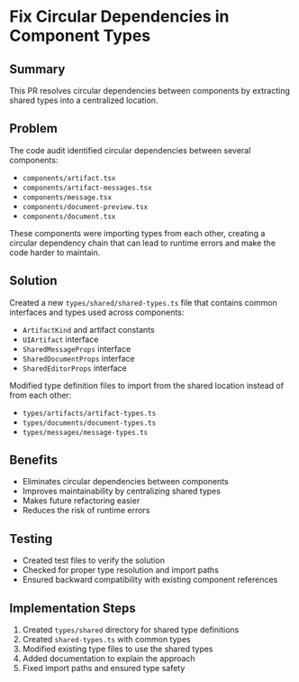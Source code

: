 # Fix Circular Dependencies in Component Types

## Summary

This PR resolves circular dependencies between components by extracting shared types into a centralized location.

## Problem

The code audit identified circular dependencies between several components:

- `components/artifact.tsx`
- `components/artifact-messages.tsx`
- `components/message.tsx`
- `components/document-preview.tsx`
- `components/document.tsx`

These components were importing types from each other, creating a circular dependency chain that can lead to runtime errors and make the code harder to maintain.

## Solution

Created a new `types/shared/shared-types.ts` file that contains common interfaces and types used across components:

- `ArtifactKind` and artifact constants
- `UIArtifact` interface
- `SharedMessageProps` interface
- `SharedDocumentProps` interface
- `SharedEditorProps` interface

Modified type definition files to import from the shared location instead of from each other:

- `types/artifacts/artifact-types.ts`
- `types/documents/document-types.ts`
- `types/messages/message-types.ts`

## Benefits

- Eliminates circular dependencies between components
- Improves maintainability by centralizing shared types
- Makes future refactoring easier
- Reduces the risk of runtime errors

## Testing

- Created test files to verify the solution
- Checked for proper type resolution and import paths
- Ensured backward compatibility with existing component references

## Implementation Steps

1. Created `types/shared` directory for shared type definitions
2. Created `shared-types.ts` with common types
3. Modified existing type files to use the shared types
4. Added documentation to explain the approach
5. Fixed import paths and ensured type safety
